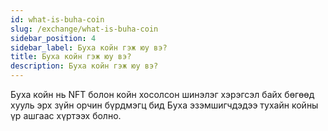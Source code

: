 ```yaml
---
id: what-is-buha-coin
slug: /exchange/what-is-buha-coin
sidebar_position: 4
sidebar_label: Буха койн гэж юу вэ?
title: Буха койн гэж юу вэ?
description: Буха койн гэж юу вэ?
---
```

Буха койн нь NFT болон койн хосолсон шинэлэг хэрэгсэл байх бөгөөд хууль эрх зүйн орчин бүрдмэгц бид Буха эзэмшигчдэдээ тухайн койны үр ашгаас хүртээх болно.
